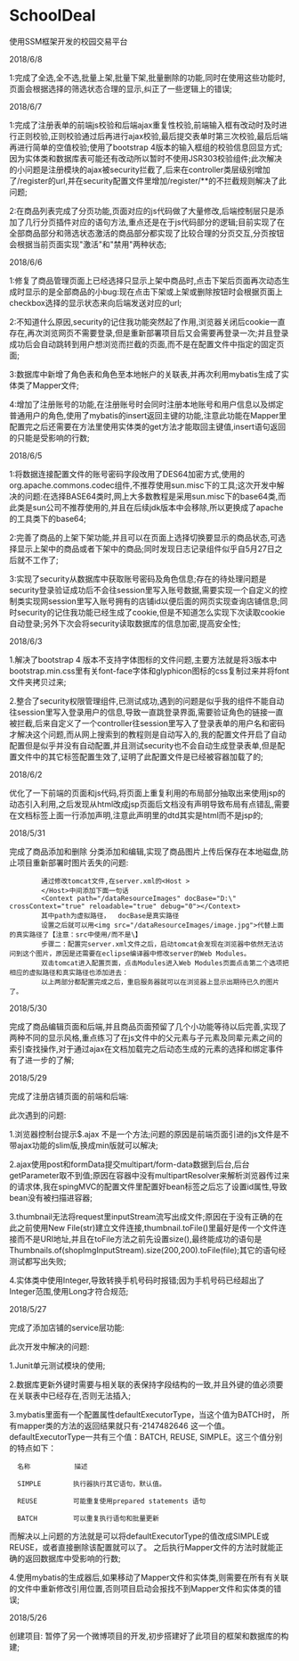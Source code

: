# SchoolDeal
使用SSM框架开发的校园交易平台

2018/6/8

1:完成了全选,全不选,批量上架,批量下架,批量删除的功能,同时在使用这些功能时,页面会根据选择的筛选状态合理的显示,纠正了一些逻辑上的错误;

2018/6/7

1:完成了注册表单的前端js校验和后端ajax重复性校验,前端输入框有改动时及时进行正则校验,正则校验通过后再进行ajax校验,最后提交表单时第三次校验,最后后端再进行简单的空值校验;使用了bootstrap 4版本的输入框组的校验信息回显方式;因为实体类和数据库表可能还有改动所以暂时不使用JSR303校验组件;此次解决的小问题是注册模块的ajax被security拦截了,后来在controller类层级别增加了/register的url,并在security配置文件里增加/register/**的不拦截规则解决了此问题;

2:在商品列表完成了分页功能,页面对应的js代码做了大量修改,后端控制层只是添加了几行分页插件对应的语句方法,重点还是在于js代码部分的逻辑;目前实现了在全部商品部分和筛选状态激活的商品部分都实现了比较合理的分页交互,分页按钮会根据当前页面实现"激活"和"禁用"两种状态;

2018/6/6

1:修复了商品管理页面上已经选择只显示上架中商品时,点击下架后页面再次动态生成时显示的是全部商品的小bug:现在点击下架或上架或删除按钮时会根据页面上checkbox选择的显示状态来向后端发送对应的url; 

2:不知道什么原因,security的记住我功能突然起了作用,浏览器关闭后cookie一直存在,再次浏览网页不需要登录,但是重新部署项目后又会需要再登录一次;并且登录成功后会自动跳转到用户想浏览而拦截的页面,而不是在配置文件中指定的固定页面;

3:数据库中新增了角色表和角色至本地帐户的关联表,并再次利用mybatis生成了实体类了Mapper文件;

4:增加了注册账号的功能,在注册账号时会同时注册本地账号和用户信息以及绑定普通用户的角色,使用了mybatis的insert返回主键的功能,注意此功能在Mapper里配置完之后还需要在方法里使用实体类的get方法才能取回主键值,insert语句返回的只能是受影响的行数;


2018/6/5 

1:将数据连接配置文件的账号密码字段改用了DES64加密方式,使用的org.apache.commons.codec组件,不推荐使用sun.misc下的工具;这次开发中解决的问题:在选择BASE64类时,网上大多数教程是采用sun.misc下的base64类,而此类是sun公司不推荐使用的,并且在后续jdk版本中会移除,所以更换成了apache的工具类下的base64;
         
2:完善了商品的上架下架功能,并且可以在页面上选择切换要显示的商品状态,可选择显示上架中的商品或者下架中的商品;同时发现日志记录组件似乎自5月27日之后就不工作了;
         
3:实现了security从数据库中获取账号密码及角色信息;存在的待处理问题是security登录验证成功后不会往session里写入账号数据,需要实现一个自定义的控制类实现网session里写入账号拥有的店铺id以便后面的网页实现查询店铺信息;同时security的记住我功能已经生成了cookie,但是不知道怎么实现下次读取cookie自动登录;另外下次会将security读取数据库的信息加密,提高安全性;


2018/6/3 

1.解决了bootstrap 4 版本不支持字体图标的文件问题,主要方法就是将3版本中bootstrap.min.css里有关font-face字体和glyphicon图标的css复制过来并将font文件夹拷贝过来;
         
2.整合了security权限管理组件,已测试成功,遇到的问题是似乎我的组件不能自动往session里写入登录用户的信息,导致一直跳登录界面,需要验证角色的链接一直被拦截,后来自定义了一个controller往session里写入了登录表单的用户名和密码才解决这个问题,而从网上搜索到的教程则是自动写入的,我的配置文件开启了自动配置但是似乎并没有自动配置,并且测试security也不会自动生成登录表单,但是配置文件中的其它标签配置生效了,证明了此配置文件是已经被容器加载了的;    

2018/6/2 

优化了一下前端的页面和js代码,将页面上重复利用的布局部分抽取出来使用jsp的动态引入利用,之后发现从html改成jsp页面后文档没有声明导致布局有点错乱,需要在文档<html>标签上面一行添加声明<!DOCTYPE HTML PUBLIC "-//W3C//DTD HTML 4.01 Transitional//EN" "http://www.w3.org/TR/html4/loose.dtd">,注意此声明里的dtd其实是html而不是jsp的;

2018/5/31 

完成了商品添加和删除 分类添加和编辑,实现了商品图片上传后保存在本地磁盘,防止项目重新部署时图片丢失的问题:
            
            通过修改tomcat文件,在server.xml的<Host >          
            </Host>中间添加下面一句话
            <Context path="/dataResourceImages" docBase="D:\" crossContext="true" reloadable="true" debug="0"></Context>  
            其中path为虚拟路径，  docBase是真实路径
            设置之后就可以用<img src="/dataResourceImages/image.jpg">代替上面的真实路径了【注意：src中使用/而不是\】
            步骤二：配置完server.xml文件之后，启动tomcat会发现在浏览器中依然无法访问到这个图片，原因是还需要在eclipse编译器中修改server的Web Modules。
            双击tomcat进入配置页面，点击Modules进入Web Modules页面点击第二个选项把相应的虚拟路径和真实路径也添加进去：
            以上两部分都配置完成之后，重启服务器就可以在浏览器上显示出期待已久的图片了。

2018/5/30 

完成了商品编辑页面和后端,并且商品页面预留了几个小功能等待以后完善,实现了两种不同的显示风格,重点练习了在js文件中的父元素与子元素及同辈元素之间的索引查找操作,对于通过ajax在文档加载完之后动态生成的元素的选择和绑定事件有了进一步的了解;

2018/5/29 

完成了注册店铺页面的前端和后端:

此次遇到的问题:

1.浏览器控制台提示$.ajax 不是一个方法;问题的原因是前端页面引进的js文件是不带ajax功能的slim版,换成min版就可以解决;

2.ajax使用post和formData提交multipart/form-data数据到后台,后台getParameter取不到值;原因在容器中没有multipartResolver来解析浏览器传过来的请求体,我在spingMVC的配置文件里配置好bean标签之后忘了设置id属性,导致bean没有被扫描进容器;

3.thumbnail无法将request里inputStream流写出成文件;原因在于没有正确的在此之前使用New File(str)建立文件连接,thumbnail.toFile()里最好是传一个文件连接而不是URI地址,并且在toFile方法之前先设置size(),最终能成功的语句是Thumbnails.of(shopImgInputStream).size(200,200).toFile(file);其它的语句经测试都写出失败;

4.实体类中使用Integer,导致转换手机号码时报错;因为手机号码已经超出了Integer范围,使用Long才符合规范;

2018/5/27 

完成了添加店铺的service层功能:

此次开发中解决的问题:

1.Junit单元测试模块的使用;

2.数据库更新外键时需要与相关联的表保持字段结构的一致,并且外键的值必须要在关联表中已经存在,否则无法插入;

3.mybatis里面有一个配置属性defaultExecutorType，当这个值为BATCH时， 所有mapper类的方法的返回结果就只有-2147482646 这一个值。defaultExecutorType一共有三个值：BATCH, REUSE, SIMPLE。这三个值分别的特点如下：
  
      名称           描述
      
      SIMPLE        执行器执行其它语句，默认值。
        
      REUSE         可能重复使用prepared statements 语句
      
      BATCH         可以重复执行语句和批量更新    

  
  
而解决以上问题的方法就是可以将defaultExecutorType的值改成SIMPLE或REUSE，或者直接删除该配置就可以了。 
之后执行Mapper文件的方法时就能正确的返回数据库中受影响的行数;

4.使用mybatis的生成器后,如果移动了Mapper文件和实体类,则需要在所有有关联的文件中重新修改引用位置,否则项目启动会报找不到Mapper文件和实体类的错误;  

2018/5/26 

创建项目:
暂停了另一个微博项目的开发,初步搭建好了此项目的框架和数据库的构建;
